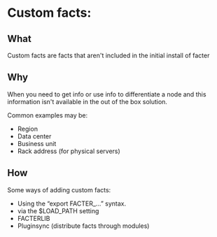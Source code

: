 # Custom facts:

## What
Custom facts are facts that aren't included in the initial install of facter

## Why
When you need to get info or use info to differentiate a node and this information isn't available in the out of the box solution.

Common examples may be:

- Region
- Data center
- Business unit
- Rack address (for physical servers)


## How

Some ways of adding custom facts:
- Using the “export FACTER_…” syntax.
- via the $LOAD_PATH setting
- FACTERLIB
- Pluginsync (distribute facts through modules)
